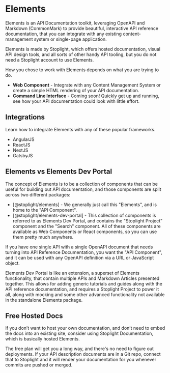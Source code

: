 # Elements

Elements is an API Documentation toolkit, leveraging OpenAPI and Markdown (CommonMark) to provide beautiful, interactive API reference documentation, that you can integrate with any existing content-management system or single-page application.

Elements is made by Stoplight, which offers hosted documentation, visual API design tools, and all sorts of other handy API tooling, but you do not need a Stoplight account to use Elements.

How you chose to work with Elements depends on what you are trying to do.

- **Web Component** - Integrate with any Content Management System or create a simple HTML rendering of your API documentation.
- **Command Line Interface** - Coming soon! Quickly get up and running, see how your API documentation could look with little effort.

## Integrations
Learn how to integrate Elements with any of these popular frameworks.

- AngularJS
- ReactJS
- NextJS
- GatsbyJS

## Elements vs Elements Dev Portal
The concept of Elements is to be a collection of components that can be useful for building out API documentation, and those components are split across two different packages:

- [@stoplight/elements] - We generally just call this "Elements", and is home to the "API Component".
- [@stoplight/elements-dev-portal] - This collection of components is referred to as Elements Dev Portal, and contains the "Stoplight Project" component and the "Search" component.
All of these components are available as Web Components or React components, so you can use them pretty much anywhere.

If you have one single API with a single OpenAPI document that needs turning into API Reference Documentation, you want the "API Component", and it can be used with any OpenAPI definition via a URL or JavaScript object.

Elements Dev Portal is like an extension, a superset of Elements functionality, that contain multiple APIs and Markdown Articles presented together. This allows for adding generic tutorials and guides along with the API reference documentation, and requires a Stoplight Project to power it all, along with mocking and some other advanced functionality not available in the standalone Elements package.

## Free Hosted Docs
If you don’t want to host your own documentation, and don’t need to embed the docs into an existing site, consider using Stoplight Documentation, which is basically hosted Elements.

The free plan will get you a long way, and there's no need to figure out deployments. If your API description documents are in a Git repo, connect that to Stoplight and it will render your documentation for you whenever commits are pushed or merged.